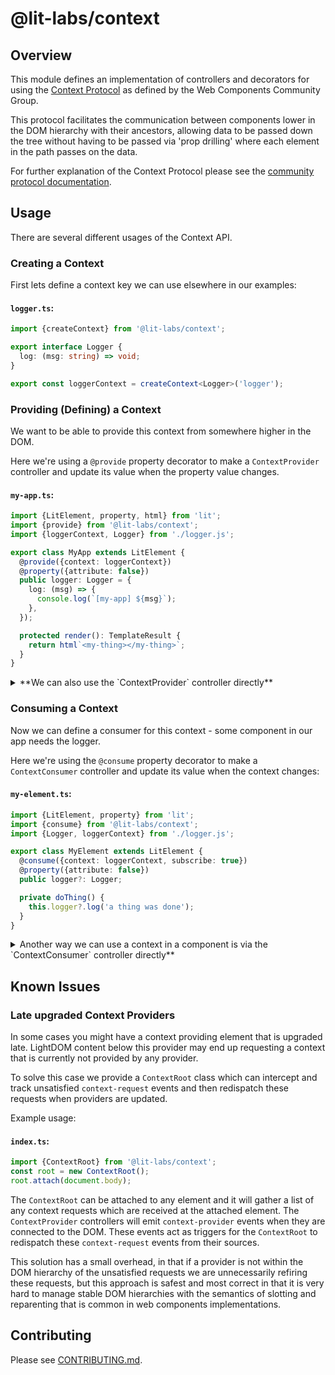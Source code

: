 # @lit-labs/context

## Overview

This module defines an implementation of controllers and decorators for using the [Context Protocol](https://github.com/webcomponents-cg/community-protocols/blob/main/proposals/context.md) as defined by the Web Components Community Group.

This protocol facilitates the communication between components lower in the DOM hierarchy with their ancestors, allowing data to be passed down the tree without having to be passed via 'prop drilling' where each element in the path passes on the data.

For further explanation of the Context Protocol please see the [community protocol documentation](https://github.com/webcomponents-cg/community-protocols/blob/main/proposals/context.md).

## Usage

There are several different usages of the Context API.

### Creating a Context

First lets define a context key we can use elsewhere in our examples:

#### **`logger.ts`**:

```ts
import {createContext} from '@lit-labs/context';

export interface Logger {
  log: (msg: string) => void;
}

export const loggerContext = createContext<Logger>('logger');
```

### Providing (Defining) a Context

We want to be able to provide this context from somewhere higher in the DOM.

Here we're using a `@provide` property decorator to make a `ContextProvider`
controller and update its value when the property value changes.

#### **`my-app.ts`**:

```ts
import {LitElement, property, html} from 'lit';
import {provide} from '@lit-labs/context';
import {loggerContext, Logger} from './logger.js';

export class MyApp extends LitElement {
  @provide({context: loggerContext})
  @property({attribute: false})
  public logger: Logger = {
    log: (msg) => {
      console.log(`[my-app] ${msg}`);
    },
  });

  protected render(): TemplateResult {
    return html`<my-thing></my-thing>`;
  }
}
```

<details>
<summary>**We can also use the `ContextProvider` controller directly**</summary>

#### **`my-app.ts`**:

```ts
import {LitElement, html} from 'lit';
import {ContextProvider} from '@lit-labs/context';
import {loggerContext, Logger} from './logger.js';

export class MyApp extends LitElement {
  // create a provider controller and a default logger
  private provider = new ContextProvider(this, loggerContext, {
    log: (msg) => {
      console.log(`[my-app] ${msg}`);
    },
  });

  protected render(): TemplateResult {
    return html`<my-thing></my-thing>`;
  }

  public setLogger(newLogger: Logger) {
    // update the provider with a new logger value
    this.provider.setValue(newLogger);
  }
}
```

</details>

### Consuming a Context

Now we can define a consumer for this context - some component in our app needs the logger.

Here we're using the `@consume` property decorator to make a `ContextConsumer` controller
and update its value when the context changes:

#### **`my-element.ts`**:

```ts
import {LitElement, property} from 'lit';
import {consume} from '@lit-labs/context';
import {Logger, loggerContext} from './logger.js';

export class MyElement extends LitElement {
  @consume({context: loggerContext, subscribe: true})
  @property({attribute: false})
  public logger?: Logger;

  private doThing() {
    this.logger?.log('a thing was done');
  }
}
```

<details>
<summary>Another way we can use a context in a component is via the `ContextConsumer` controller directly**</summary>

#### **`my-element.ts`**:

```ts
import {LitElement, property} from 'lit';
import {ContextConsumer} from '@lit-labs/context';
import {Logger, loggerContext} from './logger.js';

export class MyElement extends LitElement {
  public logger = new ContextConsumer(
    this,
    loggerContext,
    undefined, // don't need to pass a callback
    true // pass true to get updates if the logger changes
  );

  private doThing() {
    this.logger.value?.log('a thing was done');
  }
}
```

</details>

## Known Issues

### Late upgraded Context Providers

In some cases you might have a context providing element that is upgraded late. LightDOM content below this provider may end up requesting a context that is currently not provided by any provider.

To solve this case we provide a `ContextRoot` class which can intercept and track unsatisfied `context-request` events and then redispatch these requests when providers are updated.

Example usage:

#### **`index.ts`**:

```ts
import {ContextRoot} from '@lit-labs/context';
const root = new ContextRoot();
root.attach(document.body);
```

The `ContextRoot` can be attached to any element and it will gather a list of any context requests which are received at the attached element. The `ContextProvider` controllers will emit `context-provider` events when they are connected to the DOM. These events act as triggers for the `ContextRoot` to redispatch these `context-request` events from their sources.

This solution has a small overhead, in that if a provider is not within the DOM hierarchy of the unsatisfied requests we are unnecessarily refiring these requests, but this approach is safest and most correct in that it is very hard to manage stable DOM hierarchies with the semantics of slotting and reparenting that is common in web components implementations.

## Contributing

Please see [CONTRIBUTING.md](../../../CONTRIBUTING.md).
